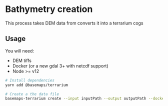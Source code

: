 # Bathymetry creation


This process takes DEM data from  converts it into a terrarium cogs


## Usage

You will need:

- DEM tiffs
- Docker (or a new gdal 3+ with netcdf support)
- Node >= v12

```bash
# Install dependencies
yarn add @basemaps/terrarium

# Create a the data file
basemaps-terrarium create --input inputPath --output outputPath --docker --tile-matrix-set NZTM2000Quad
```
